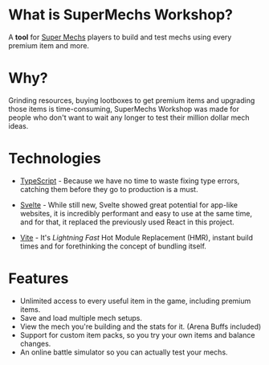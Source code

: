# What is SuperMechs Workshop?

A **tool** for [Super Mechs](http://supermechs.com/) players to build and test mechs using every premium item and more.


# Why?

Grinding resources, buying lootboxes to get premium items and upgrading those items is time-consuming, SuperMechs Workshop was made for people who don't want to wait any longer to test their million dollar mech ideas. 


# Technologies

- [TypeScript](https://www.typescriptlang.org/) - Because we have no time to waste fixing type errors, catching them before they go to production is a must.

- [Svelte](https://svelte.dev/) - While still new, Svelte showed great potential for app-like websites, it is incredibly performant and easy to use at the same time, and for that, it replaced the previously used React in this project.

- [Vite](https://vitejs.dev/) - It's *Lightning Fast* Hot Module Replacement (HMR), instant build times and for forethinking the concept of bundling itself.


# Features

- Unlimited access to every useful item in the game, including premium items.
- Save and load multiple mech setups.
- View the mech you're building and the stats for it. (Arena Buffs included)
- Support for custom item packs, so you try your own items and balance changes.
- An online battle simulator so you can actually test your mechs.
